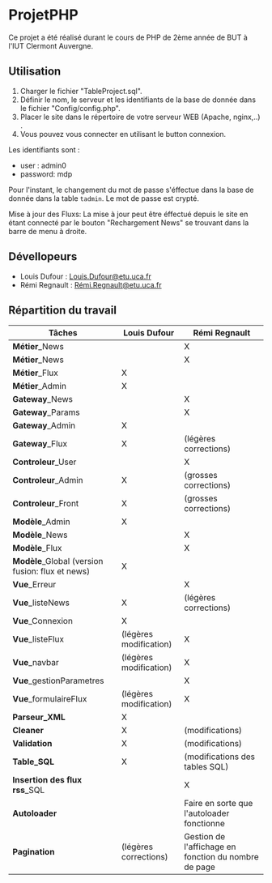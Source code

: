 # ProjetPHP
Ce projet a été réalisé durant le cours de PHP de 2ème année de BUT à l'IUT Clermont Auvergne.  

## Utilisation 
1. Charger le fichier "TableProject.sql".
2. Définir le nom, le serveur et les identifiants de la base de donnée dans le fichier "Config/config.php".
3. Placer le site dans le répertoire de votre serveur WEB (Apache, nginx,..) .
4. Vous pouvez vous connecter en utilisant le button connexion.

Les identifiants sont :
* user :      admin0
* password:   mdp

Pour l'instant, le changement du mot de passe s'éffectue dans la base de donnée dans la table `tadmin`.
Le mot de passe est crypté.

Mise à jour des Fluxs:
La mise à jour peut être éffectué depuis le site en étant connecté par le bouton "Rechargement News" se trouvant dans la barre de menu à droite.

## Dévellopeurs 
* Louis Dufour : Louis.Dufour@etu.uca.fr
* Rémi Regnault : Rémi.Regnault@etu.uca.fr

## Répartition du travail

Tâches | Louis Dufour           | Rémi Regnault 
 --- |------------------------| --- 
**Métier**_News |                        | X 
**Métier**_News |                        | X 
**Métier**_Flux | X                      |
**Métier**_Admin | X                      |
**Gateway**_News |                        | X 
**Gateway**_Params |                        | X 
**Gateway**_Admin | X                      | 
**Gateway**_Flux | X                      | (légères corrections)
**Controleur**_User |                        |  X
**Controleur**_Admin | X                      | (grosses corrections)
**Controleur**_Front | X                      | (grosses corrections)
**Modèle**_Admin | X                      |  
**Modèle**_News |                        |  X
**Modèle**_Flux |                        |    X  
**Modèle**_Global (version fusion: flux et news) | X                      | 
**Vue**_Erreur|                        |X    
**Vue**_listeNews| X                      |(légères corrections) 
**Vue**_Connexion| X                      |
**Vue**_listeFlux| (légères modification) |X    
**Vue**_navbar|    (légères modification)                    |X    
**Vue**_gestionParametres|                        |X   
**Vue**_formulaireFlux|       (légères modification)                  |X   
**Parseur_XML**| X                      |
**Cleaner**| X                      |(modifications)
**Validation**| X                      |(modifications)
**Table_SQL**| X                      |(modifications des tables SQL)
**Insertion des flux rss**_SQL|                        |X   
**Autoloader**|                        |Faire en sorte que l'autoloader fonctionne
**Pagination** | (légères corrections)  |Gestion de l'affichage en fonction du nombre de page
 
